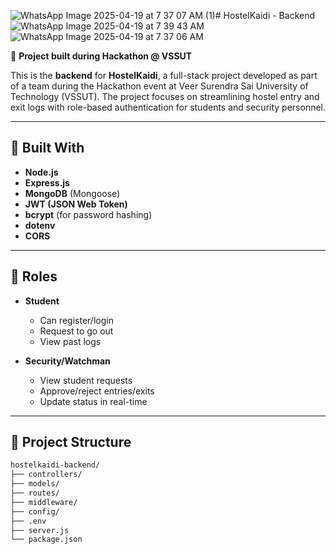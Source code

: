 ![WhatsApp Image 2025-04-19 at 7 37 07 AM (1)](https://github.com/user-attachments/assets/56190f8b-bea4-42eb-8cc8-1d102d7e79d1)# HostelKaidi - Backend
![WhatsApp Image 2025-04-19 at 7 39 43 AM](https://github.com/user-attachments/assets/54006187-6431-480f-9792-84c927b6057d)
![WhatsApp Image 2025-04-19 at 7 37 06 AM](https://github.com/user-attachments/assets/fab251bf-ca8f-4ca6-844d-eac5e6ce2d5d)


🚀 **Project built during Hackathon @ VSSUT**

This is the **backend** for **HostelKaidi**, a full-stack project developed as part of a team during the Hackathon event at Veer Surendra Sai University of Technology (VSSUT). The project focuses on streamlining hostel entry and exit logs with role-based authentication for students and security personnel.

---

## 🔧 Built With

- **Node.js**
- **Express.js**
- **MongoDB** (Mongoose)
- **JWT (JSON Web Token)**
- **bcrypt** (for password hashing)
- **dotenv**
- **CORS**


---

## 👥 Roles

- **Student**
  - Can register/login
  - Request to go out
  - View past logs

- **Security/Watchman**
  - View student requests
  - Approve/reject entries/exits
  - Update status in real-time

---

## 📁 Project Structure

```bash
hostelkaidi-backend/
├── controllers/
├── models/
├── routes/
├── middleware/
├── config/
├── .env
├── server.js
└── package.json






